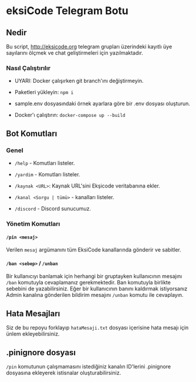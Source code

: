 # eksiCode Telegram Botu

## Nedir

Bu script, http://eksicode.org telegram grupları üzerindeki kayıtlı üye sayılarını ölçmek
ve chat geliştirmeleri için yazılmaktadır.

### Nasıl Çalıştırılır

-   UYARI: Docker çalışırken git branch'ını değiştirmeyin. 

-   Paketleri yükleyin: `npm i`

-   sample.env dosyasındaki örnek ayarlara göre bir .env dosyası oluşturun.

-   Docker'ı çalıştırın: `docker-compose up --build`

## Bot Komutları

### Genel

-   `/help` - Komutları listeler.

-   `/yardim` - Komutları listeler.

-   `/kaynak <URL>`: Kaynak URL'sini Ekşicode veritabanına ekler.

-   `/kanal <Sorgu | tümü>` - kanalları listeler.

-   `/discord` -  Discord sunucumuz.

### Yönetim Komutları

#### `/pin <mesaj>`
Verilen `mesaj` argümanını tüm EksiCode kanallarında gönderir ve sabitler.

#### `/ban <sebep>` / `/unban`
Bir kullanıcıyı banlamak için herhangi bir gruptayken kullanıcının mesajını `/ban` komutuyla cevaplamanız gerekmektedir. Ban komutuyla birlikte sebebini de yazabilirsiniz. Eğer bir kullanıcının banını kaldırmak istiyorsanız Admin kanalına gönderilen bildirim mesajını `/unban` komutu ile cevaplayın.

## Hata Mesajları

Siz de bu repoyu forklayıp `hataMesaji.txt` dosyası içerisine hata mesajı için ünlem ekleyebilirsiniz.

## .pinignore dosyası

`/pin` komutunun çalışmamasını istediğiniz kanalın ID'lerini .pinignore dosyasına ekleyerek istisnalar oluşturabilirsiniz.
